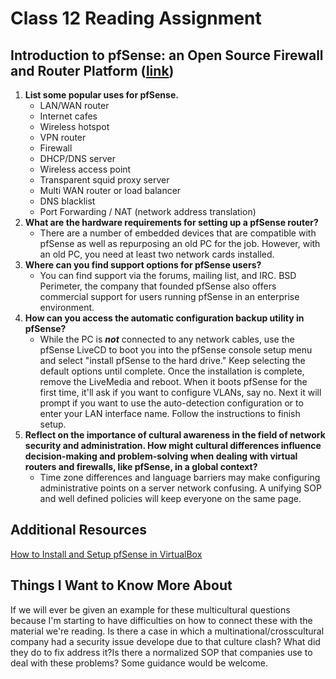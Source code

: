 # Class 12 Reading Assignment

## Introduction to pfSense: an Open Source Firewall and Router Platform ([link](https://turbofuture.com/computers/Introduction-to-pfSense-An-Open-Source-Firewall-and-Router-Platform))

1. **List some popular uses for pfSense.**
    - LAN/WAN router
    - Internet cafes
    - Wireless hotspot
    - VPN router
    - Firewall
    - DHCP/DNS server
    - Wireless access point
    - Transparent squid proxy server
    - Multi WAN router or load balancer
    - DNS blacklist
    - Port Forwarding / NAT (network address translation) 
2. **What are the hardware requirements for setting up a pfSense router?**
    - There are a number of embedded devices that are compatible with pfSense as well as repurposing an old PC for the job. However, with an old PC, you need at least two network cards installed.
3. **Where can you find support options for pfSense users?**
    - You can find support via the forums, mailing list, and IRC. BSD Perimeter, the company that founded pfSense also offers commercial support for users running pfSense in an enterprise environment. 
4. **How can you access the automatic configuration backup utility in pfSense?**
    - While the PC is ***not*** connected to any network cables, use the pfSense LiveCD to boot you into the pfSense console setup menu and select "install pfSense to the hard drive." Keep selecting the default options until complete. Once the installation is complete, remove the LiveMedia and reboot. When it boots pfSense for the first time, it'll ask if you want to configure VLANs, say no. Next it will prompt if you want to use the auto-detection configuration or to enter your LAN interface name. Follow the instructions to finish setup.
5. **Reflect on the importance of cultural awareness in the field of network security and administration. How might cultural differences influence decision-making and problem-solving when dealing with virtual routers and firewalls, like pfSense, in a global context?**
    - Time zone differences and language barriers may make configuring administrative points on a server network confusing. A unifying SOP and well defined policies will keep everyone on the same page.

## Additional Resources
[How to Install and Setup pfSense in VirtualBox](https://getlabsdone.com/how-to-install-pfsense-on-virtualbox/)

## Things I Want to Know More About
If we will ever be given an example for these multicultural questions because I'm starting to have difficulties on how to connect these with the material we're reading. Is there a case in which a multinational/crosscultural company had a security issue develope due to that culture clash? What did they do to fix address it?Is there a normalized SOP that companies use to deal with these problems? Some guidance would be welcome. 
